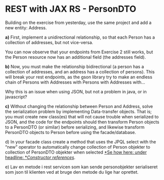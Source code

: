 REST with JAX RS - PersonDTO
============================

Building on the exercise from yesterday, use the same project and add a
new entity: Address.

**a)** First, implement a unidirectional relationship, so that each
Person has a collection of addresses, but not vice-versa.

You can now observe that your endpoints from Exercise 2 still works, but
the Person resource now has an additional field (the addresses field).

**b)** Now, you must make the relationship bidirectional (a person has a
collection of addresses, and an address has a collection of persons).
This will break your rest endpoints, as the gson library try to make an
endless chain of Persons with Addresses with Persons with Addresses
with…

Why this is an issue when using JSON, but not a problem in java, or in
javascript?

**c)** Without changing the relationship between Person and Address,
solve the serialization problem by implementing Data-transfer objects.
That is; you must create new class(es) that will not cause trouble when
serialized to JSON, and the code for the endpoints should then transform
Person objects to a PersonDTO (or similar) before serializing, and
likewise transform PersonDTO objects to Person before using the
facade/database.

d\) In your facade class create a method that uses the JPQL select with
the “new” operator to automatically change collection of Person objekter
to collection of PersonDTO objekter when selected [*Se how here: under
headline: *](https://www.thoughts-on-java.org/jpql/)[*Constructor
references*](https://www.thoughts-on-java.org/jpql/).

e\) Lav en metode i rest servicen som kan sende personobjekter
serialiseret som json til klienten ved at bruge den metode du lige har
oprettet.

